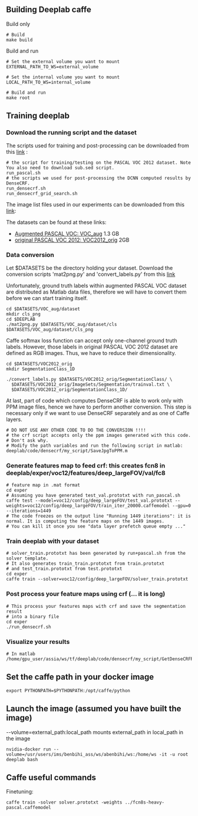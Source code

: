 ## Building Deeplab caffe
Build only 

    # Build 
    make build

Build and run 
    
    # Set the external volume you want to mount
    EXTERNAL_PATH_TO_WS=external_volume

    # Set the internal volume you want to mount
    LOCAL_PATH_TO_WS=internal_volume

    # Build and run 
    make root

## Training deeplab

### Download the running script and the dataset

The scripts used for training and post-processing can be downloaded from this [link](https://ucla.app.box.com/s/4grlj8yoodv95936uybukjh5m0tdzvrf) :
	
	# the script for training/testing on the PASCAL VOC 2012 dataset. Note You also need to download sub.sed script.
    run_pascal.sh
	# the scripts we used for post-processing the DCNN computed results by DenseCRF.
	run_densecrf.sh 
	run_densecrf_grid_search.sh

The image list files used in our experiments can be downloaded from this [link](https://ucla.app.box.com/s/rd9z2xvwsfpksi7mi08i2xqrj7ab4keb):

The datasets can be found at these links:
- [Augmented PASCAL VOC: VOC_aug](http://www.eecs.berkeley.edu/Research/Projects/CS/vision/grouping/semantic_contours/benchmark.tgz) 1.3 GB
- [original PASCAL VOC 2012: VOC2012_orig](http://host.robots.ox.ac.uk/pascal/VOC/voc2012/VOCtrainval_11-May-2012.tar) 2GB

### Data conversion
Let $DATASETS be the directory holding your dataset.
Download the conversion scripts 'mat2png.py' and 'convert_labels.py' from this [link](https://github.com/martinkersner/train-DeepLab)

Unfortunately, ground truth labels within augmented PASCAL VOC dataset are distributed as Matlab data files, therefore we will have to convert them before we can start training itself.

	cd $DATASETS/VOC_aug/dataset
	mkdir cls_png
	cd $DEEPLAB
	./mat2png.py $DATASETS/VOC_aug/dataset/cls $DATASETS/VOC_aug/dataset/cls_png

Caffe softmax loss function can accept only one-channel ground truth labels. However, those labels in original PASCAL VOC 2012 dataset are defined as RGB images. Thus, we have to reduce their dimensionality.

	cd $DATASETS/VOC2012_orig
	mkdir SegmentationClass_1D

	./convert_labels.py $DATASETS/VOC2012_orig/SegmentationClass/ \
	  $DATASETS/VOC2012_orig/ImageSets/Segmentation/trainval.txt \
	  $DATASETS/VOC2012_orig/SegmentationClass_1D/

At last, part of code which computes DenseCRF is able to work only with PPM image files, hence we have to perform another conversion. This step is necessary only if we want to use DenseCRF separately and as one of Caffe layers.

    # DO NOT USE ANY OTHER CODE TO DO THE CONVERSION !!!! 
    # the crf script accepts only the ppm images generated with this code.
    # Don't ask why.
	# Modify the path variables and run the following script in matlab:
    deeplab/code/densecrf/my_script/SaveJpgToPPM.m

### Generate features map to feed crf: this creates fcn8 in deeplab/exper/voc12/features/deep_largeFOV/val/fc8
    # feature map in .mat format
    cd exper
    # Assuming you have generated test_val.prototxt with run_pascal.sh 
    caffe test --model=voc12/config/deep_largeFOV/test_val.prototxt --weights=voc12/config/deep_largeFOV/train_iter_20000.caffemodel --gpu=0 --iterations=1449
    # The code freezes on the output line "Running 1449 iterations": it is
    normal. It is computing the feature maps on the 1449 images.
    # You can kill it once you see "data layer prefetch queue empty ..."

### Train deeplab with your dataset
    # solver_train.prototxt has been generated by run+pascal.sh from the solver template. 
    # It also generates train_train.prototxt from train.prototxt 
    # and test_train.prototxt from test.prototxt
    cd exper
    caffe train --solver=voc12/config/deep_largeFOV/solver_train.prototxt 

### Post process your feature maps using crf (... it is long)
    # This process your features maps with crf and save the segmentation result
    # into a binary file
    cd exper
    ./run_densecrf.sh

### Visualize your results
    # In matlab
    /home/gpu_user/assia/ws/tf/deeplab/code/densecrf/my_script/GetDenseCRFResult.m

## Set the caffe path in your docker image
    
    export PYTHONPATH=$PYTHONPATH:/opt/caffe/python

## Launch the image (assumed you have built the image)
--volume=external_path:local_path mounts external_path in local_path in the image
    
    nvidia-docker run --volume=/usr/users/ims/benbihi_ass/ws/abenbihi/ws:/home/ws -it -u root deeplab bash

## Caffe useful commands 

Finetuning: 
    
    caffe train -solver solver.prototxt -weights ../fcn8s-heavy-pascal.caffemodel
